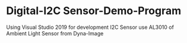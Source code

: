 # Digital-I2C Sensor-Demo-Program
Using Visual Studio 2019 for development
I2C Sensor use AL3010 of Ambient Light Sensor from Dyna-Image
